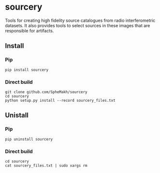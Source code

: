 # sourcery
Tools for creating high fidelity source catalogues from radio interferometric datasets.
It also provides tools to select sources in these images that are responsible for artifacts.

## Install

### Pip
```
pip install sourcery
```

### Direct build
```
git clone github.com/SpheMakh/sourcery
cd sourcery
python setup.py install --record sourcery_files.txt
```

## Unistall
### Pip
```
pip uninstall sourcery
```

### Direct build
```
cd sourcery
cat sourcery_files.txt | sudo xargs rm
```
